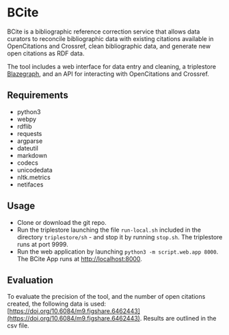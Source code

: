 # BCite
BCite is a bibliographic reference correction service that allows data curators to reconcile bibliographic data with existing citations available in OpenCitations and Crossref, clean bibliographic data, and generate new open citations as RDF data.

The tool includes a web interface for data entry and cleaning, a triplestore [Blazegraph](https://www.blazegraph.com), and an API for interacting with OpenCitations and Crossref.

## Requirements

* python3
* webpy
* rdflib
* requests
* argparse
* dateutil
* markdown
* codecs
* unicodedata
* nltk.metrics
* netifaces

## Usage

* Clone or download the git repo.
* Run the triplestore launching the file `run-local.sh` included in the directory `triplestore/sh` - and stop it by running `stop.sh`. The triplestore runs at port 9999.
* Run the web application by launching `python3 -m script.web.app 8000`. The BCite App runs at [http://localhost:8000](http://localhost:8000).

## Evaluation
To evaluate the precision of the tool, and the number of open citations created, the following data is used: [https://doi.org/10.6084/m9.figshare.6462443](https://doi.org/10.6084/m9.figshare.6462443). Results are outlined in the csv file.
